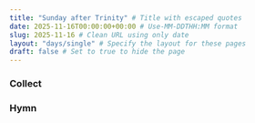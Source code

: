 ```yaml
---
title: "Sunday after Trinity" # Title with escaped quotes
date: 2025-11-16T00:00:00+00:00 # Use-MM-DDTHH:MM format
slug: 2025-11-16 # Clean URL using only date
layout: "days/single" # Specify the layout for these pages
draft: false # Set to true to hide the page
---
```


### Collect


### Hymn